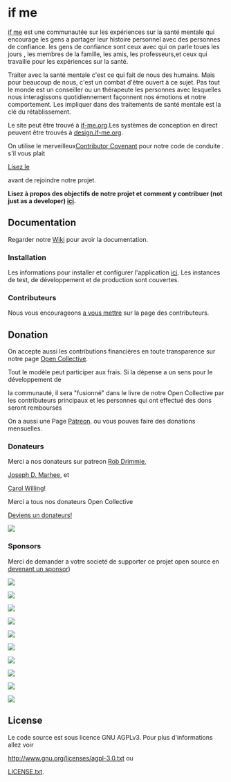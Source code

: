 # if me

  

[if me](https://www.if-me.org/) est une communautée  sur les expériences sur la santé mentale qui encourage les gens a partager leur histoire personnel avec des personnes de confiance.
les gens de confiance sont ceux avec qui on parle toues les jours , les membres de la famille, les amis, les professeurs,et ceux qui travaille pour les expériences sur la santé.

 
Traiter avec la santé mentale c'est ce qui fait de nous des humains. Mais pour beaucoup de nous, c'est un combat d'être ouvert à ce sujet. Pas tout le monde est un
 conseiller ou un thérapeute
les personnes avec lesquelles nous interagissons quotidiennement façonnent nos émotions et notre comportement.
Les impliquer dans des traitements de santé mentale est la clé du rétablissement.
  

Le site  peut être trouvé à [if-me.org](https://www.if-me.org/).Les systèmes de conception en direct peuvent être trouvés à [design.if-me.org](http://design.if-me.org/).

  

On utilise le merveilleux[Contributor Covenant](http://contributor-covenant.org) pour notre code de conduite .  s'il vous plait

[Lisez le](https://github.com/ifmeorg/ifme/blob/master/code_of_conduct.md)

avant de rejoindre notre projet.

  

**Lisez à propos des objectifs de notre projet et comment y contribuer (not just as a developer) [ici](https://github.com/ifmeorg/ifme/blob/master/CONTRIBUTING.md).**

  

## Documentation

  

Regarder notre [Wiki](https://github.com/ifmeorg/ifme/wiki) pour avoir la documentation.

  

### Installation

  

Les informations pour installer et configurer l'application [ici](https://github.com/ifmeorg/ifme/wiki/Installation). Les instances de test, de développement et de production sont couvertes.

  

### Contributeurs

  

Nous vous encourageons [a vous mettre](https://github.com/ifmeorg/ifme/wiki/Contributor-Blurb) sur la page des contributeurs.

  

## Donation

  

On accepte aussi les contributions financières en toute transparence sur notre page
[Open Collective](https://opencollective.com/ifme).

Tout le modèle peut participer aux frais. Si la dépense a un sens pour le développement de  
  
la communauté, il sera "fusionné" dans le livre de notre Open Collective  par les contributeurs principaux et les personnes qui ont effectué des dons seront remboursés

  

On a aussi une Page  [Patreon](https://www.patreon.com/ifme). ou vous pouves faire des donations mensuelles.

  

### Donateurs

  
Merci a nos donateurs sur patreon [Rob Drimmie](https://www.patreon.com/user?u=3251857),

[Joseph D. Marhee](https://www.patreon.com/user?u=2899171), et

[Carol Willing](https://www.patreon.com/user?u=202458)!

  
Merci a tous nos donateurs Open Collective

[Deviens un donateurs!](https://opencollective.com/ifme#backer)

  

<a  href="https://opencollective.com/ifme#backers"  target="_blank"><img  src="https://opencollective.com/ifme/backers.svg?width=890"></a>

  

### Sponsors

 
Merci de demander a votre societé de supporter ce projet open source en 
 [devenant un sponsor](https://opencollective.com/ifme#sponsor))

  

<a  href="https://opencollective.com/ifme/sponsor/0/website"  target="_blank"><img  src="https://opencollective.com/ifme/sponsor/0/avatar.svg"></a>

<a  href="https://opencollective.com/ifme/sponsor/1/website"  target="_blank"><img  src="https://opencollective.com/ifme/sponsor/1/avatar.svg"></a>

<a  href="https://opencollective.com/ifme/sponsor/2/website"  target="_blank"><img  src="https://opencollective.com/ifme/sponsor/2/avatar.svg"></a>

<a  href="https://opencollective.com/ifme/sponsor/3/website"  target="_blank"><img  src="https://opencollective.com/ifme/sponsor/3/avatar.svg"></a>

<a  href="https://opencollective.com/ifme/sponsor/4/website"  target="_blank"><img  src="https://opencollective.com/ifme/sponsor/4/avatar.svg"></a>

<a  href="https://opencollective.com/ifme/sponsor/5/website"  target="_blank"><img  src="https://opencollective.com/ifme/sponsor/5/avatar.svg"></a>

<a  href="https://opencollective.com/ifme/sponsor/6/website"  target="_blank"><img  src="https://opencollective.com/ifme/sponsor/6/avatar.svg"></a>

<a  href="https://opencollective.com/ifme/sponsor/7/website"  target="_blank"><img  src="https://opencollective.com/ifme/sponsor/7/avatar.svg"></a>

<a  href="https://opencollective.com/ifme/sponsor/8/website"  target="_blank"><img  src="https://opencollective.com/ifme/sponsor/8/avatar.svg"></a>

<a  href="https://opencollective.com/ifme/sponsor/9/website"  target="_blank"><img  src="https://opencollective.com/ifme/sponsor/9/avatar.svg"></a>

  

## License

  

Le code source est sous licence GNU AGPLv3. Pour plus d'informations allez voir 

http://www.gnu.org/licenses/agpl-3.0.txt ou

[LICENSE.txt](https://github.com/ifmeorg/ifme/blob/master/LICENSE.txt).
